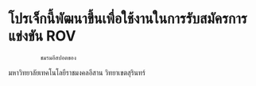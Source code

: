 # โปรเจ็กนี้พัฒนาขึ้นเพื่อใช้งานในการรับสมัครการแข่งขัน ROV

             ชมรมอีสปอตของ 
มหาวิทยาลัยเทคโนโลยีราชมงคลอีสาน วิทยาเขตสุรินทร์

